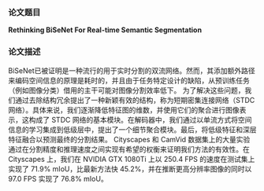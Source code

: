 ### 论文题目
<b> Rethinking BiSeNet For Real-time Semantic Segmentation </b>
### 论文描述
BiSeNet已被证明是一种流行的用于实时分割的双流网络。然而，其添加额外路径来编码空间信息的原理是耗时的，并且由于任务特定设计的缺陷，从预训练任务（例如图像分类）借用的主干可能对图像分割效率低下。 为了解决这些问题，我们通过去除结构冗余提出了一种新颖有效的结构，称为短期密集连接网络（STDC 网络）。具体来说，我们逐渐降低特征图的维数，并使用它们的聚合进行图像表示，这构成了 STDC 网络的基本模块。在解码器中，我们通过以单流方式将空间信息的学习集成到低级层中，提出了一个细节聚合模块。最后，将低级特征和深层特征融合以预测最终的分割结果。 Cityscapes 和 CamVid 数据集上的大量实验通过在分割精度和推理速度之间实现有希望的权衡来证明我们方法的有效性。在 Cityscapes 上，我们在 NVIDIA GTX 1080Ti 上以 250.4 FPS 的速度在测试集上实现了 71.9% mIoU，比最新方法快 45.2%，并在推断更高分辨率图像的同时以 97.0 FPS 实现了 76.8% mIoU。
